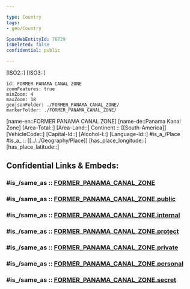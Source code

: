 ```yaml
---

type: Country
tags:
- geo/Country

SpocWebEntityId: 76729
isDeleted: false
confidential: public

---
```

[ISO2::] 
[ISO3::] 
```leaflet
id: FORMER PANAMA CANAL ZONE
zoomFeatures: true 
minZoom: 4 
maxZoom: 18
geojsonFolder: ./FORMER_PANAMA_CANAL_ZONE/
markerFolder: ./FORMER_PANAMA_CANAL_ZONE/
```

[name-en::FORMER PANAMA CANAL ZONE] 
[name-de::Panama Kanal Zone] 
[Area-Total::] 
[Area-Land::] 
Continent :: [[South-America]]  
[VehicleCode::] 
[Capital-Id::] 
[Alcohol-l::] 
[Language-Id::] 
#is_a_/Place  
#is_a_ :: [[../../Geography/Place]] 
[has_place_longitude::] 
[has_place_latitude::] 


## Confidential Links & Embeds: 

### #is_/same_as :: [FORMER_PANAMA_CANAL_ZONE](/_Standards/Earth/Continent/America~Caribbean/FORMER_PANAMA_CANAL_ZONE.md) 

### #is_/same_as :: [FORMER_PANAMA_CANAL_ZONE.public](/_public/Earth/Continent/America~Caribbean/FORMER_PANAMA_CANAL_ZONE.public.md) 

### #is_/same_as :: [FORMER_PANAMA_CANAL_ZONE.internal](/_internal/Earth/Continent/America~Caribbean/FORMER_PANAMA_CANAL_ZONE.internal.md) 

### #is_/same_as :: [FORMER_PANAMA_CANAL_ZONE.protect](/_protect/Earth/Continent/America~Caribbean/FORMER_PANAMA_CANAL_ZONE.protect.md) 

### #is_/same_as :: [FORMER_PANAMA_CANAL_ZONE.private](/_private/Earth/Continent/America~Caribbean/FORMER_PANAMA_CANAL_ZONE.private.md) 

### #is_/same_as :: [FORMER_PANAMA_CANAL_ZONE.personal](/_personal/Earth/Continent/America~Caribbean/FORMER_PANAMA_CANAL_ZONE.personal.md) 

### #is_/same_as :: [FORMER_PANAMA_CANAL_ZONE.secret](/_secret/Earth/Continent/America~Caribbean/FORMER_PANAMA_CANAL_ZONE.secret.md)

